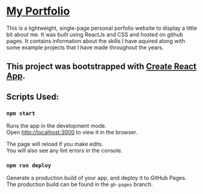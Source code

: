 # [My Portfolio](https://colestankov.com/)

This is a lightweight, single-page personal porfolio website to display a little bit about me. It was built using ReactJs and CSS and hosted on github pages. It contains information about the skills I have aquired along with some example projects that I have made throughout the years.

## This project was bootstrapped with [Create React App](https://github.com/facebook/create-react-app).

## Scripts Used:

### `npm start`

Runs the app in the development mode.\
Open [http://localhost:3000](http://localhost:3000) to view it in the browser.

The page will reload if you make edits.\
You will also see any lint errors in the console.

### `npm run deploy`

Generate a production build of your app, and deploy it to GitHub Pages.\
The production build can be found in the `gh-pages` branch.
